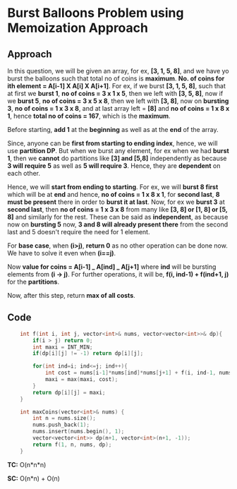 # Burst Balloons Problem using Memoization Approach

## Approach

In this question, we will be given an array, for ex, **[3, 1, 5, 8]**, and we have yo burst the balloons such that total no of coins is **maximum**. **No. of coins for ith element = A[i-1] X A[i] X A[i+1]**. For ex, if we burst **[3, 1, 5, 8]**, such that at first we **burst 1**, **no of coins = 3 x 1 x 5**, then we left with **[3, 5, 8]**, now if we **burst 5**, **no of coins = 3 x 5 x 8**, then we left with **[3, 8]**, now on **bursting 3**, **no of coins = 1 x 3 x 8**, and at last array left = **[8]** and **no of coins = 1 x 8 x 1**, hence **total no of coins = 167**, which is the **maximum**.

Before starting, **add 1** at the **beginning** as well as at the **end** of the array.

Since, anyone can be **first from starting to ending index**, hence, we will use **partition DP**. But when we burst any element, for ex when we had **burst 1**, then we **cannot** do partitions like **[3] and [5,8]** independently as because **3 will require 5** as well as **5 will require 3**. Hence, they are **dependent** on each other.

Hence, we will **start from ending to starting**. For ex, we will **burst 8 first** which will be at **end** and hence, **no of coins = 1 x 8 x 1**, for **second last**, **8 must be present** there in order to **burst it at last**. Now, for ex we **burst 3** at **second last**, then **no of coins = 1 x 3 x 8** from many like **[3, 8] or [1, 8] or [5, 8]** and similarly for the rest. These can be said as **independent**, as because now on **bursting 5** now, **3 and 8 will already present there** from the second last and 5 doesn't require the need for 1 element.

For **base case**, when **(i>j)**, **return 0** as no other operation can be done now. We have to solve it even when **(i==j)**.

Now **value for coins = A[i-1] _ A[ind] _ A[j+1]** where **ind** will be bursting elements from **(i -> j)**. For further operations, it will be, **f(i, ind-1) + f(ind+1, j)** for the **partitions**.

Now, after this step, return **max of all costs**.

## Code

```c++
    int f(int i, int j, vector<int>& nums, vector<vector<int>>& dp){
        if(i > j) return 0;
        int maxi = INT_MIN;
        if(dp[i][j] != -1) return dp[i][j];

        for(int ind=i; ind<=j; ind++){
            int cost = nums[i-1]*nums[ind]*nums[j+1] + f(i, ind-1, nums, dp) + f(ind+1, j, nums, dp);
            maxi = max(maxi, cost);
        }
        return dp[i][j] = maxi;
    }

    int maxCoins(vector<int>& nums) {
        int n = nums.size();
        nums.push_back(1);
        nums.insert(nums.begin(), 1);
        vector<vector<int>> dp(n+1, vector<int>(n+1, -1));
        return f(1, n, nums, dp);
    }
```

**TC:** O(n\*n\*n)

**SC:** O(n\*n) + O(n)
